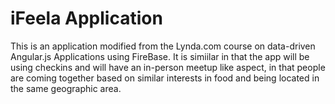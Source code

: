 # iFeela Application
This is an application modified from the Lynda.com course on data-driven Angular.js Applications using FireBase.
It is simiilar in that the app will be using checkins and will have an in-person meetup like aspect, in that
people are coming together based on similar interests in food and being located in the same geographic area.

